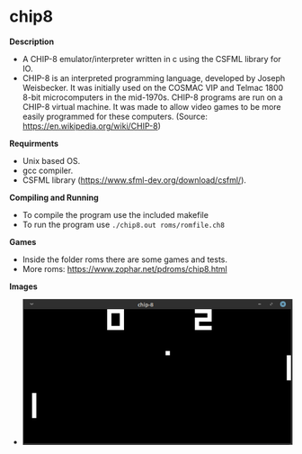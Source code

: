 # chip8

**Description**
  - A CHIP-8 emulator/interpreter written in c using the CSFML library for IO.
  - CHIP-8 is an interpreted programming language, developed by Joseph Weisbecker. It was initially used on the COSMAC VIP and Telmac 1800 8-bit microcomputers in the mid-1970s. CHIP-8 programs are run on a CHIP-8 virtual machine. It was made to allow video games to be more easily programmed for these computers. (Source: https://en.wikipedia.org/wiki/CHIP-8)

**Requirments**
  - Unix based OS.
  - gcc compiler.
  - CSFML library (https://www.sfml-dev.org/download/csfml/).

**Compiling and Running**
  - To compile the program use the included makefile
  - To run the program use `./chip8.out roms/romfile.ch8`

**Games**
  - Inside the folder roms there are some games and tests.
  - More roms: https://www.zophar.net/pdroms/chip8.html

**Images**
  - ![alt text](https://github.com/dma-neves/chip8/blob/main/other/pong.png)